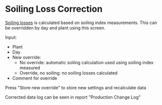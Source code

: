 # Soiling Loss Correction

[Soiling losses](../../data_processing/kpi/production_losses/soiling_production_losses.md) is calculated based on soiling index measurements. 
This can be overridden by day and plant using this screen.

Input:
- Plant
- Day
- New override: 
    - No override: automatic soiling calculation used using soiling index measured
    - Override, no soiling: no soiling losses calculated
- Comment for override

Press "Store new override" to store new settings and recalculate data

Corrected data log can be seen in report "Production Change Log"